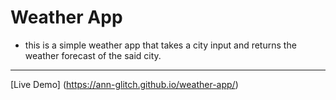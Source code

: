 # Weather App 
 
 - this is a simple weather app that takes a city input and returns the weather forecast of the said city.

---

[Live Demo] (https://ann-glitch.github.io/weather-app/)
